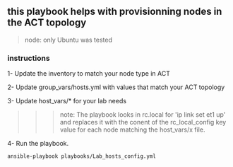 ## this playbook helps with provisionning nodes in the ACT topology

> node: only Ubuntu was tested 


### instructions
1- Update the inventory to match your node type in ACT

2- Update group_vars/hosts.yml with values that match your ACT topology

3- Update host_vars/* for your lab needs
>>> note: The playbook looks in rc.local for 'ip link set et1 up' and replaces it with the conent of the rc_local_config key value for each node matching the host_vars/x file.

4- Run the playbook.
    
    ansible-playbook playbooks/Lab_hosts_config.yml